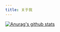 ```yaml
---
title: 关于我
---
```

[![Anurag's github stats](https://github-readme-stats.vercel.app/api?username=BestJarvan)](https://github.com/BestJarvan/BestJarvan)
